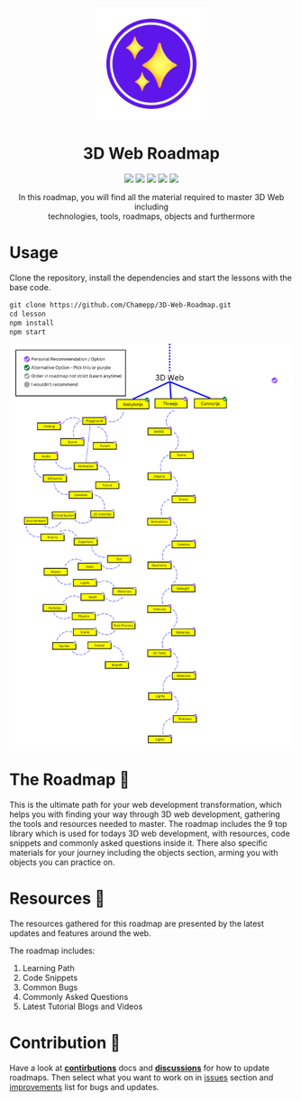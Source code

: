 

<div align="center">
  <img src="Files/ThreeJs-Badge.png" width=200 height=200>
  <h1>3D Web Roadmap</h1>
  <img src="https://img.shields.io/github/last-commit/oziw/3D-Web-Roadmap">
  <img src="https://img.shields.io/github/issues-raw/oziw/3D-web-roadmap?color=magenta">
  <img src="https://img.shields.io/github/issues-pr/oziw/3d-web-roadmap?color=purple">
  <img src="https://img.shields.io/github/stars/oziw/3d-web-roadmap?style=social">
  <img src="https://img.shields.io/twitter/url?style=social&url=https%3A%2F%2Fgithub.com%2Foziw%2F3D-Web-Roadmap">
  <p>
  In this roadmap, you will find all the material required to master 3D Web including</br>technologies, tools, roadmaps, objects and furthermore
  </p>
</div>

# Usage
Clone the repository, install the dependencies and start the lessons with the base code.

```shell
git clone https://github.com/Chamepp/3D-Web-Roadmap.git
cd lesson
npm install
npm start
```
![Roadmap](Files/Roadmap.png)

# The Roadmap :closed_book:
This is the ultimate path for your web development transformation, which helps you with finding your way through 3D web development, gathering the tools and resources needed to master.
The roadmap includes the 9 top library which is used for todays 3D web development, with resources, code snippets and commonly asked questions inside it.
There also specific materials for your journey including the objects section, arming you with objects you can practice on.

# Resources :balloon:
The resources gathered for this roadmap are presented by the latest updates and features around the web.

The roadmap includes:

1. Learning Path
2. Code Snippets
3. Common Bugs
4. Commonly Asked Questions
5. Latest Tutorial Blogs and Videos

# Contribution :round_pushpin:
Have a look at **[contirbutions](https://github.com/Chamepp/3D-Web-Roadmap/blob/master/CONTRIBUTING.md)** docs and **[discussions](https://github.com/Chamepp/3D-Web-Roadmap/discussions)** for how to update roadmaps.
Then select what you want to work on in [issues](https://github.com/Chamepp/3D-Web-Roadmap/issues) section and [improvements](https://wirehaired-faucet-769.notion.site/a435b3723c2a482abef3856d5bc53901?v=76d6978b3f89410f853b7e6c8ec504b7) list for bugs and updates.
